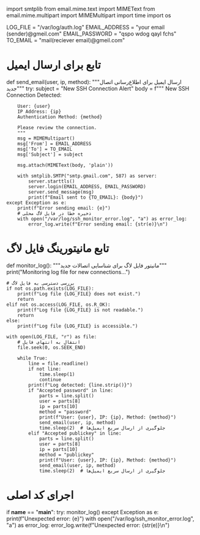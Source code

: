 import smtplib
from email.mime.text import MIMEText
from email.mime.multipart import MIMEMultipart
import time
import os

LOG_FILE = "/var/log/auth.log"
EMAIL_ADDRESS = "your email (sender)@gmeil.com"
EMAIL_PASSWORD = "qspo wdog qayl fchs"
TO_EMAIL = "mail(reciever email)@gmeil.com"

# تابع برای ارسال ایمیل
def send_email(user, ip, method):
    """ارسال ایمیل برای اطلاع‌رسانی اتصال جدید"""
    try:
        subject = "New SSH Connection Alert"
        body = f"""
        New SSH Connection Detected:

        User: {user}
        IP Address: {ip}
        Authentication Method: {method}

        Please review the connection.
        """
        msg = MIMEMultipart()
        msg['From'] = EMAIL_ADDRESS
        msg['To'] = TO_EMAIL
        msg['Subject'] = subject

        msg.attach(MIMEText(body, 'plain'))

        with smtplib.SMTP("smtp.gmail.com", 587) as server:
            server.starttls()
            server.login(EMAIL_ADDRESS, EMAIL_PASSWORD)
            server.send_message(msg)
            print(f"Email sent to {TO_EMAIL}: {body}")
    except Exception as e:
        print(f"Error sending email: {e}")
        # ذخیره خطا در فایل لاگ محلی
        with open("/var/log/ssh_monitor_error.log", "a") as error_log:
            error_log.write(f"Error sending email: {str(e)}\n")

# تابع مانیتورینگ فایل لاگ
def monitor_log():
    """مانیتور فایل لاگ برای شناسایی اتصالات جدید"""
    print("Monitoring log file for new connections...")

    # بررسی دسترسی به فایل لاگ
    if not os.path.exists(LOG_FILE):
        print(f"Log file {LOG_FILE} does not exist.")
        return
    elif not os.access(LOG_FILE, os.R_OK):
        print(f"Log file {LOG_FILE} is not readable.")
        return
    else:
        print(f"Log file {LOG_FILE} is accessible.")

    with open(LOG_FILE, "r") as file:
        # انتقال به انتهای فایل
        file.seek(0, os.SEEK_END)

        while True:
            line = file.readline()
            if not line:
                time.sleep(1)
                continue
            print(f"Log detected: {line.strip()}")
            if "Accepted password" in line:
                parts = line.split()
                user = parts[8]
                ip = parts[10]
                method = "password"
                print(f"User: {user}, IP: {ip}, Method: {method}")
                send_email(user, ip, method)
                time.sleep(2)  # جلوگیری از ارسال سریع ایمیل‌ها
            elif "Accepted publickey" in line:
                parts = line.split()
                user = parts[8]
                ip = parts[10]
                method = "publickey"
                print(f"User: {user}, IP: {ip}, Method: {method}")
                send_email(user, ip, method)
                time.sleep(2)  # جلوگیری از ارسال سریع ایمیل‌ها

# اجرای کد اصلی
if __name__ == "__main__":
    try:
        monitor_log()
    except Exception as e:
        print(f"Unexpected error: {e}")
        with open("/var/log/ssh_monitor_error.log", "a") as error_log:
            error_log.write(f"Unexpected error: {str(e)}\n")
